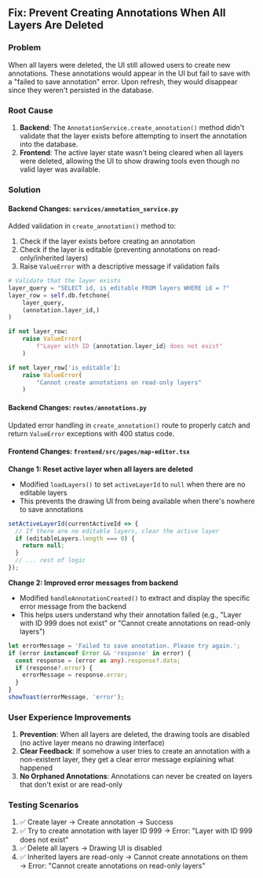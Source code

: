 ## Fix: Prevent Creating Annotations When All Layers Are Deleted

### Problem
When all layers were deleted, the UI still allowed users to create new annotations. These annotations would appear in the UI but fail to save with a "failed to save annotation" error. Upon refresh, they would disappear since they weren't persisted in the database.

### Root Cause
1. **Backend**: The `AnnotationService.create_annotation()` method didn't validate that the layer exists before attempting to insert the annotation into the database.
2. **Frontend**: The active layer state wasn't being cleared when all layers were deleted, allowing the UI to show drawing tools even though no valid layer was available.

### Solution

#### Backend Changes: `services/annotation_service.py`
Added validation in `create_annotation()` method to:
1. Check if the layer exists before creating an annotation
2. Check if the layer is editable (preventing annotations on read-only/inherited layers)
3. Raise `ValueError` with a descriptive message if validation fails

```python
# Validate that the layer exists
layer_query = "SELECT id, is_editable FROM layers WHERE id = ?"
layer_row = self.db.fetchone(
    layer_query,
    (annotation.layer_id,)
)

if not layer_row:
    raise ValueError(
        f"Layer with ID {annotation.layer_id} does not exist"
    )

if not layer_row['is_editable']:
    raise ValueError(
        "Cannot create annotations on read-only layers"
    )
```

#### Backend Changes: `routes/annotations.py`
Updated error handling in `create_annotation()` route to properly catch and return `ValueError` exceptions with 400 status code.

#### Frontend Changes: `frontend/src/pages/map-editor.tsx`

**Change 1: Reset active layer when all layers are deleted**
- Modified `loadLayers()` to set `activeLayerId` to `null` when there are no editable layers
- This prevents the drawing UI from being available when there's nowhere to save annotations

```typescript
setActiveLayerId(currentActiveId => {
  // If there are no editable layers, clear the active layer
  if (editableLayers.length === 0) {
    return null;
  }
  // ... rest of logic
});
```

**Change 2: Improved error messages from backend**
- Modified `handleAnnotationCreated()` to extract and display the specific error message from the backend
- This helps users understand why their annotation failed (e.g., "Layer with ID 999 does not exist" or "Cannot create annotations on read-only layers")

```typescript
let errorMessage = 'Failed to save annotation. Please try again.';
if (error instanceof Error && 'response' in error) {
  const response = (error as any).response?.data;
  if (response?.error) {
    errorMessage = response.error;
  }
}
showToast(errorMessage, 'error');
```

### User Experience Improvements
1. **Prevention**: When all layers are deleted, the drawing tools are disabled (no active layer means no drawing interface)
2. **Clear Feedback**: If somehow a user tries to create an annotation with a non-existent layer, they get a clear error message explaining what happened
3. **No Orphaned Annotations**: Annotations can never be created on layers that don't exist or are read-only

### Testing Scenarios
1. ✅ Create layer → Create annotation → Success
2. ✅ Try to create annotation with layer ID 999 → Error: "Layer with ID 999 does not exist"
3. ✅ Delete all layers → Drawing UI is disabled
4. ✅ Inherited layers are read-only → Cannot create annotations on them → Error: "Cannot create annotations on read-only layers"
